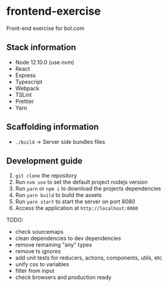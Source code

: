 # frontend-exercise

Front-end exercise for bol.com

## Stack information

- Node 12.10.0 (use nvm)
- React
- Express
- Typescript
- Webpack
- TSLint
- Prettier
- Yarn

## Scaffolding information

- `./build` -> Server side bundles files

## Development guide

1. `git clone` the repository
2. Run `nvm use` to set the default project nodejs version
3. Run `yarn` or `npm i` to download the projects dependencies
4. Run `yarn build` to build the assets
5. Run `yarn start` to start the server on port 8080
6. Access the application at `http://localhost:8080`


TODO:
- check sourcemaps
- clean dependencies to dev dependencies
- remove remaining "any" types
- remove ts ignores
- add unit tests for reducers, actions, components, utils, etc
- unify css to variables
- filter from input
- check browsers and production ready
